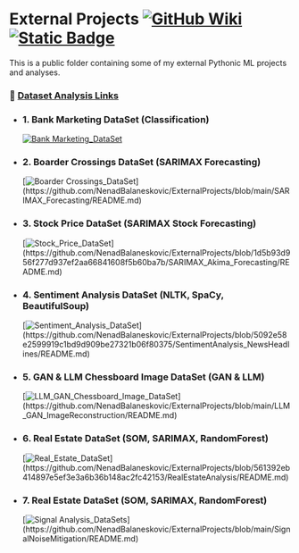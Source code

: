 # External Projects  [![GitHub Wiki](https://img.shields.io/badge/GitHub-Wiki-blue?style=flat&logo=github)](https://github.com/NenadBalaneskovic/ExternalProjects/wiki)  [![Static Badge](https://img.shields.io/badge/Main%20Profile%20-%20yellow?logo=github&labelColor=green&color=violet)](https://github.com/NenadBalaneskovic)

This is a public folder containing some of my external Pythonic ML projects and analyses.  

### 🌟 [Dataset Analysis Links](https://github.com/NenadBalaneskovic/NenadBalaneskovic/wiki/External-ML-AI-Projects)

- ### 1. **Bank Marketing DataSet (Classification)**  
  [![Bank Marketing_DataSet](https://img.shields.io/badge/Bank%20Marketing_DataSet%20(Classification)-English-yellowblue?logoColor=blue&labelColor=yellow)](https://github.com/NenadBalaneskovic/ExternalProjects/blob/0b628164a6e5e62fbfef9919acf1fb9cc307d7a8/Bank_MarketingDataSet_classification/README.md)

- ### 2. **Boarder Crossings DataSet (SARIMAX Forecasting)**  
  [![Boarder Crossings_DataSet](https://img.shields.io/badge/Boarder_Crossings_DataSet%20(SARIMAX_Forecasting)-English-yellowblue?logoColor=blue&labelColor=yellow)](https://github.com/NenadBalaneskovic/ExternalProjects/blob/main/SARIMAX_Forecasting/README.md)

- ### 3. **Stock Price DataSet (SARIMAX Stock Forecasting)**  
  [![Stock_Price_DataSet](https://img.shields.io/badge/Stock_Price_DataSet%20(SARIMAX_Stock_Forecasting)-English-yellowblue?logoColor=blue&labelColor=yellow)](https://github.com/NenadBalaneskovic/ExternalProjects/blob/1d5b93d956f277d937ef2aa66841608f5b60ba7b/SARIMAX_Akima_Forecasting/README.md)

- ### 4. **Sentiment Analysis DataSet (NLTK, SpaCy, BeautifulSoup)**  
  [![Sentiment_Analysis_DataSet](https://img.shields.io/badge/Sentiment_Analysis_DataSet%20(NLTK_SpaCy_BeautifulSoup)-English-yellowblue?logoColor=blue&labelColor=yellow)](https://github.com/NenadBalaneskovic/ExternalProjects/blob/5092e58e2599919c1bd9d909be27321b06f80375/SentimentAnalysis_NewsHeadlines/README.md)

- ### 5. **GAN & LLM Chessboard Image DataSet (GAN & LLM)**  
  [![LLM_GAN_Chessboard_Image_DataSet](https://img.shields.io/badge/GAN_LLM_Chessboard_Image_DataSet%20(GAN_LLM)-English-yellowblue?logoColor=blue&labelColor=yellow)](https://github.com/NenadBalaneskovic/ExternalProjects/blob/main/LLM_GAN_ImageReconstruction/README.md)

- ### 6. **Real Estate DataSet (SOM, SARIMAX, RandomForest)**  
  [![Real_Estate_DataSet](https://img.shields.io/badge/Real_Estate_DataSet%20(SOM_SARIMAX_RandomForest)-English-yellowblue?logoColor=blue&labelColor=yellow)](https://github.com/NenadBalaneskovic/ExternalProjects/blob/561392eb414897e5ef3e3a6b36b148ac2fc42153/RealEstateAnalysis/README.md)

- ### 7. **Real Estate DataSet (SOM, SARIMAX, RandomForest)**  
  [![Signal Analysis_DataSets](https://img.shields.io/badge/Signal_Analysis_DataSet%20(Scipy_Statsmodel_Numpy)-English-yellowblue?logoColor=blue&labelColor=yellow)](https://github.com/NenadBalaneskovic/ExternalProjects/blob/main/SignalNoiseMitigation/README.md)
